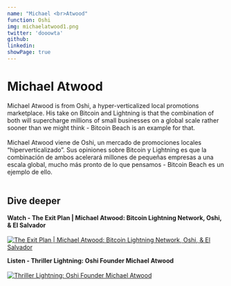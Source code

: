 ```yaml
---
name: "Michael <br>Atwood"
function: Oshi
img: michaelatwood1.png
twitter: 'dooowta'
github: 
linkedin:
showPage: true
---
```


# Michael Atwood
 
Michael Atwood is from Oshi, a hyper-verticalized local promotions marketplace. His take on Bitcoin and Lightning is that the combination of both will s‪upercharge millions of small businesses on a global scale rather sooner than we might think - Bitcoin Beach is an example for that.
<br><br>
Michael Atwood viene de Oshi, un mercado de promociones locales “hiperverticalizado”. Sus opiniones sobre Bitcoin y Lightning es que la combinación de ambos acelerará ‪millones de pequeñas empresas a una escala global, mucho más pronto de lo que pensamos - Bitcoin Beach es un ejemplo de ello.
<br><br>

## Dive deeper


<div class="grid grid-cols-2 gap-5">
<div class="p-3 my-2">

**Watch - The Exit Plan | Michael Atwood: Bitcoin Lightning Network, Oshi, & El Salvador** <br><br>
[ ![The Exit Plan | Michael Atwood: Bitcoin Lightning Network, Oshi, & El Salvador](/content/michael_renegade.png)](https://www.youtube.com/watch?v=rnL5rsWwF3s/)
</div>

<div class="p-3 my-2">

**Listen - Thriller Lightning: Oshi Founder Michael Atwood** <br><br>
[ ![Thriller Lightning: Oshi Founder Michael Atwood](/content/michael_thriller.png)](https://www.thrillerbitcoin.com/thriller-lightning-michaelatwood/)
</div>


<br>
